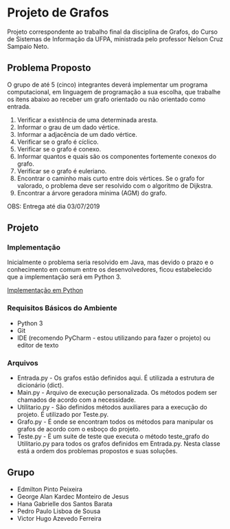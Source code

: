# Projeto de Grafos
Projeto correspondente ao trabalho final da disciplina de Grafos, do Curso de Sistemas de Informação da UFPA, ministrada pelo professor Nelson Cruz Sampaio Neto.
## Problema Proposto
O grupo de até 5 (cinco) integrantes deverá implementar um programa computacional, em linguagem de programação a sua escolha, que trabalhe os itens abaixo ao receber um grafo orientado ou não orientado como entrada.
<ol>
    <li> Verificar a existência de uma determinada aresta.</li>
    <li> Informar o grau de um dado vértice.</li>
    <li> Informar a adjacência de um dado vértice.</li>
    <li> Verificar se o grafo é cíclico.</li>
    <li> Verificar se o grafo é conexo.</li>
    <li> Informar quantos e quais são os componentes fortemente conexos do grafo.</li>
    <li> Verificar se o grafo é euleriano.</li>
    <li> Encontrar o caminho mais curto entre dois vértices. Se o grafo for valorado, o problema deve ser resolvido com o algoritmo de Dijkstra.</li>
    <li> Encontrar a árvore geradora mínima (AGM) do grafo.</li>
</ol>

OBS: Entrega até dia 03/07/2019

## Projeto
### Implementação
Inicialmente o problema seria resolvido em Java, mas devido o prazo e
o conhecimento em comum entre os desenvolvedores, ficou estabelecido que
a implementação será em Python 3.

[Implementação em Python](https://gitlab.com/SousaPedro11/projeto-grafos/tree/master/pyhton)

### Requisitos Básicos do Ambiente
* Python 3
* Git
* IDE (recomendo PyCharm - estou utilizando para fazer o projeto) ou editor de texto

### Arquivos
* Entrada.py - Os grafos estão definidos aqui. É utilizada a estrutura de dicionário (dict).
* Main.py - Arquivo de execução personalizada. Os métodos podem ser chamados de acordo com a necessidade.
* Utilitario.py - São definidos métodos auxiliares para a execução do projeto. É utilizado por Teste.py.
* Grafo.py - É onde se encontram todos os métodos para manipular os grafos de acordo com o esboço do projeto.
* Teste.py - É um suite de teste que executa o método teste_grafo do Utilitario.py para todos os grafos 
definidos em Entrada.py. Nesta classe está a ordem dos problemas propostos e suas soluções.

## Grupo
* Edmilton Pinto Peixeira
* George Alan Kardec Monteiro de Jesus
* Hana Gabrielle dos Santos Barata
* Pedro Paulo Lisboa de Sousa
* Victor Hugo Azevedo Ferreira